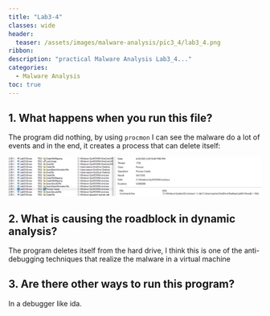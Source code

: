 ```yaml
---
title: "Lab3-4"
classes: wide
header:
  teaser: /assets/images/malware-analysis/pic3_4/lab3_4.png
ribbon:
description: "practical Malware Analysis Lab3_4..."
categories:
  - Malware Analysis
toc: true
---
```

## 1. What happens when you run this file?

The program did nothing, by using `procmon` I can see the malware do a lot of events and in the end, it creates a process that can delete itself: 


![error](/assets/images/malware-analysis/pic3_4/procmon.png)

## 2. What is causing the roadblock in dynamic analysis?
The program deletes itself from the hard drive, I think this is one of the anti-debugging techniques that realize the malware in a virtual machine


## 3. Are there other ways to run this program?
 In a debugger like ida.
